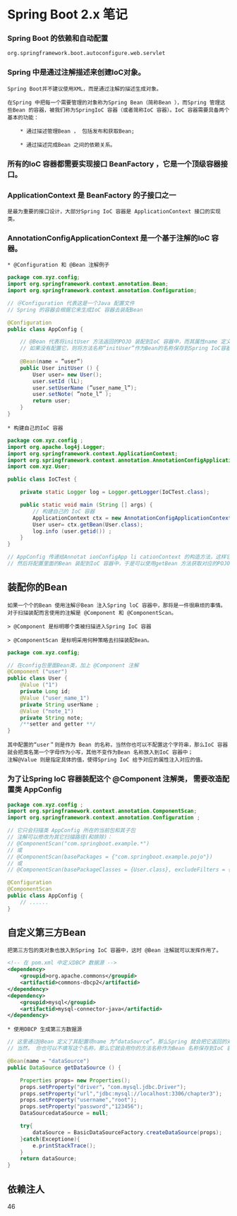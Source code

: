 # Spring Boot 2.x 笔记

### Spring Boot 的依赖和自动配置

	org.springframework.boot.autoconfigure.web.servlet
	
### Spring 中是通过注解描述来创建IoC对象。

	Spring Boot并不建议使用XML，而是通过注解的描述生成对象。
	
	在Spring 中把每一个需要管理的对象称为Spring Bean（简称Bean ），而Spring 管理这些Bean 的容器，被我们称为SpringIoC 容器（或者简称IoC 容器）。IoC 容器需要具备两个基本的功能：
	
		* 通过描述管理Bean ， 包括发布和获取Bean; 
		
		* 通过描述完成Bean 之间的依赖关系。
		
### 所有的IoC 容器都需要实现接口 BeanFactory ，它是一个顶级容器接口。
	
### ApplicationContext 是 BeanFactory 的子接口之一

	是最为重要的接口设计，大部分Spring IoC 容器是 ApplicationContext 接口的实现类。
	
### AnnotationConfigApplicationContext 是一个基于注解的IoC 容器。
	
	* @Configuration 和 @Bean 注解例子
	
```java
package com.xyz.config;
import org.springframework.context.annotation.Bean;
import org.springframework.context.annotation.Configuration;

// ＠Configuration 代表这是一个Java 配置文件
// Spring 的容器会根据它来生成IoC 容器去装配Bean

@Configuration
public class AppConfig {

	// @Bean 代表将initUser 方法返回的POJO 装配到IoC 容器中，而其属性name 定义这个Bean 的名称，
	// 如果没有配置它，则将方法名称“initUser”作为Bean的名称保存到Spring IoC容器中。
	
	@Bean(name = ”user”)
	public User initUser () {
		User user= new User();
		user.setId (lL);
		user.setUserName (”user_name_l”);
		user.setNote( ”note_l” );
		return user;
	}
}
```	

	* 构建自己的IoC 容器
	
```java
package com.xyz.config ;
import org.apache.log4j.Logger;
import org.springframework.context.ApplicationContext;
import org.springframework.context.annotation.AnnotationConfigApplicationContext;
import com.xyz.User;

public class IoCTest {

	private static Logger log = Logger.getLogger(IoCTest.class);

	public static void main (String [] args) {
		// 构建自己的 IoC 容器
		ApplicationContext ctx = new AnnotationConfigApplicationContext(AppConfig.class);
		User user= ctx.getBean(User.class);
		log.info (user.getid()) ;
	}
}

// AppConfig 传递给Annotat ionConfigApp li cationContext 的构造方法，这样它就能够读取配置了。
// 然后将配置里面的Bean 装配到IoC 容器中，于是可以使用getBean 方法获取对应的POJO
```
	
## 装配你的Bean

	如果一个个的Bean 使用注解＠Bean 注入Spring loC 容器中，那将是一件很麻烦的事情。
	对于扫描装配而言使用的注解是 @Component 和 @ComponentScan。

	> @Component 是标明哪个类被扫描进入Spring IoC 容器

	> @ComponentScan 是标明采用何种策略去扫描装配Bean。

```java
package com.xyz.config;

// 在config包里面Bean类，加上 @Component 注解
@Component ("user")
public class User {
	@Value ("1")
	private Long id;
	@Value ("user_name_1")
	private String userName ;
	@Value ("note_1")
	private String note;
	/**setter and getter **/
}
```
	其中配置的“user＂则是作为 Bean 的名称，当然你也可以不配置这个字符串，那么IoC 容器就会把类名第一个字母作为小写，其他不变作为Bean 名称放入到IoC 容器中；
	注解@Value 则是指定具体的值，使得Spring IoC 给予对应的属性注入对应的值。
	
### 为了让Spring IoC 容器装配这个 @Component 注解类， 需要改造配置类 AppConfig
	
```java
package com.xyz.config ;
import org.springframework.context.annotation.ComponentScan;
import org.springframework.context.annotation.Configuration ;

// 它只会扫描类 AppConfig 所在的当前包和其子包
// 注解可以修改为其它扫描路径(和排除)：
// @ComponentScan("com.springboot.example.*")
// 或
// @ComponentScan(basePackages = {"com.springboot.example.pojo"})
// 或
// @ComponentScan(basePackageClasses = {User.class}, excludeFilters = {@Filter(classes = {Service.class})})

@Configuration
@ComponentScan
public class AppConfig {
	// ......
}
```
	
## 自定义第三方Bean

	把第三方包的类对象也放入到Spring IoC 容器中，这时 @Bean 注解就可以发挥作用了。

```xml
<!-- 在 pom.xml 中定义DBCP 数据源 -->
<dependency>
	<groupid>org.apache.commons</groupid>
	<artifactid>commons-dbcp2</artifactid>
</dependency>
<dependency>
	<groupid>mysql</groupid>
	<artifactid>mysql-connector-java</artifactid>
</dependency>
```	

	* 使用DBCP 生成第三方数据源

```java
// 这里通过@Bean 定义了其配置项name 为“dataSource”，那么Spring 就会把它返回的对象用名称“dataSource” 保存在IoC 容器中。
// 当然， 你也可以不填写这个名称，那么它就会用你的方法名称作为Bean 名称保存到IoC 容器中。

@Bean(name = "dataSource")
public DataSource getDataSource () {

	Properties props= new Properties();
	props.setProperty("driver"，"com.mysql.jdbc.Driver");
	props.setProperty("url","jdbc:mysql://localhost:3306/chapter3");
	props.setProperty("username","root");
	props.setProperty("password","123456");
	DataSourcedataSource = null;

	try{
		dataSource = BasicDataSourceFactory.createDataSource(props);
	}catch(Exceptione){
		e.printStackTrace();
	}
	return dataSource;
}
```
	
## 依赖注人 

46
	
	
	
	
	
	
	
	
	
	
	
	
	
	
	
	
	
	
	
	
	
	
	
	